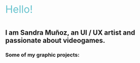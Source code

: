 ---
---
<p style="font-size: 32px; padding-bottom: 2%; color: rgb(104, 195, 206);"> Hello!<p>
<h2>I am Sandra Muñoz, an UI / UX artist and passionate about videogames.</h2>

<h3 style="margin-top= 4%;" > Some of my graphic projects: </h3>
